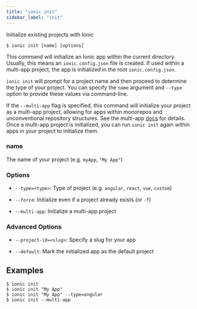 ```yaml
---
title: "ionic init"
sidebar_label: "init"
---
```


<head>
  <title>ionic init: Command to Initialize Existing Ionic App Projects</title>
  <meta name="description" content="The ionic init command will initialize an Ionic app within the current directory. Read our documentation on how to initialize existing projects with Ionic." />
</head>

Initialize existing projects with Ionic

```shell
$ ionic init [name] [options]
```

This command will initialize an Ionic app within the current directory. Usually, this means an `ionic.config.json` file is created. If used within a multi-app project, the app is initialized in the root `ionic.config.json`.

`ionic init` will prompt for a project name and then proceed to determine the type of your project. You can specify the `name` argument and `--type` option to provide these values via command-line.

If the `--multi-app` flag is specified, this command will initialize your project as a multi-app project, allowing for apps within monorepos and unconventional repository structures. See the multi-app [docs](https://ionicframework.com/docs/cli/configuration#multi-app-projects) for details. Once a multi-app project is initialized, you can run `ionic init` again within apps in your project to initialize them.

### name
The name of your project (e.g. `myApp`, `"My App"`)




### Options

 - `--type=<type>`: Type of project (e.g. `angular`, `react`, `vue`, `custom`)

 - `--force`: Initialize even if a project already exists (or `-f`)

 - `--multi-app`: Initialize a multi-app project



### Advanced Options

 - `--project-id=<slug>`: Specify a slug for your app

 - `--default`: Mark the initialized app as the default project


## Examples

```shell
$ ionic init 
$ ionic init "My App"
$ ionic init "My App" --type=angular
$ ionic init --multi-app
```
